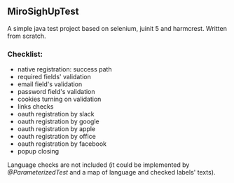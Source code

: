 ## MiroSighUpTest

A simple java test project based on selenium, juinit 5 and harmcrest.
Written from scratch.

### Checklist:
- native registration: success path
- required fields' validation
- email field's validation
- password field's validation
- cookies turning on validation
- links checks
- oauth registration by slack
- oauth registration by google
- oauth registration by apple
- oauth registration by office
- oauth registration by facebook
- popup closing

Language checks are not included (it could be implemented by _@ParameterizedTest_ and a map of language and checked labels' texts).